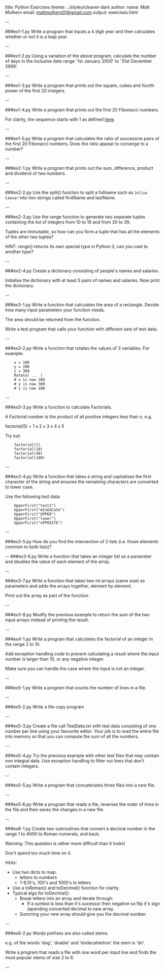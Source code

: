 title: Python Exercises
theme: ../styles/cleaver-dark
author:
  name: Matt Mulhern
  email: mattmulhern01@gmail.com
output: exercises.html

--

###ex1-1.py
Write a program that inputs a 4 digit year and then calculates whether or not it is a leap year.

--

###ex1-2.py
Using a variation of the above program, calculate the number of days in the inclusive date range '1st January 2000' to '31st December 2999'.

--

###ex1-3.py
Write a program that prints out the square, cubes and fourth power of the first 20 integers.

--

###ex1-4.py
Write a program that prints out the first 20 Fibonacci numbers.

For clarity, the sequence starts with 1 as defined [here](https://en.wikipedia.org/wiki/Fibonacci_number).

--

###ex1-5.py
Write a program that calculates the ratio of successive pairs of the first 20 Fibonacci numbers.
Does the ratio appear to converge to a number?

--

###ex2-1.py
Write a program that prints out the sum, difference, product and dividend of two numbers.

--

###ex2-2.py
Use the split() function to split a fullname such as `Julius Caesar` into two strings called firstName and lastName.

--

###ex2-3.py
Use the range function to generate two separate tuples containing the list of integers from 10 to 19 and from 30 to 39.

Tuples are immutable, so how can you form a tuple that has all the elements of the other two tuples?

HINT: range() returns its own special type in Python 3, can you cast to another type?

--

###ex2-4.py
Create a dictionary consisting of people's names and salaries.

Initialise the dictionary with at least 5 pairs of names and salaries. Now print the dictionary.

--

###ex3-1.py
Write a function that calculates the area of a rectangle.
Decide how many input parameters your function needs.

The area should be returned from the function.

Write a test program that calls your function with different sets of test data.

--

###ex3-2.py
Write a function that rotates the values of 3 variables.  For example:

```
    x = 100
    y = 200
    z = 300
    Rotate( ... )
    # x is now 200
    # y is now 300
    # z is now 100
```
--

###ex3-3.py
Write a function to calculate Factorials.  

A Factorial number is the product of all positive integers less than n, e.g.

factorial(5) = 1 x 2 x 3 x 4 x 5

Try out:

```
    factorial(1)
    factorial(10)
    factorial(40)
    factorial(100)
```
--

###ex3-4.py
Write a function that takes a string and capitalises the first character of the string and ensures the remaining characters are converted to lower case.

Use the following test data:

```
    UpperFirst("test1")
    UpperFirst("mIxEdCaSe")
    UpperFirst("UPPER")
    UpperFirst("lower")
    UpperFirst("oPPOSITE")
```

--

###ex3-5.py
How do you find the intersection of 2 lists (i.e. those elements common to both lists)?

--
###ex3-6.py
Write a function that takes an integer list as a parameter and doubles the value of each element of the array.

--

###ex3-7.py
Write a function that takes two int arrays (same size) as parameters and adds the arrays together, element by element.

Print out the array as part of the function.

--

###ex3-8.py
Modify the previous example to return the sum of the two input arrays instead of printing the result.

--

###ex4-1.py
Write a program that calculates the factorial of an integer in the range 2 to 10.

Add exception handling code to prevent calculating a result where the input number is larger than 10, or any negative integer.

Make sure you can handle the case where the input is not an integer.

--

###ex5-1.py
Write a program that counts the number of lines in a file.

--

###ex5-2.py
Write a file copy program

--

###ex5-3.py
Create a file call TestData.txt with test data consisting of one number per line using your favourite editor.
Your job is to read the entire file into memory so that you can compute the sum of all the numbers.

--

###ex5-4.py
Try the previous example with other test files that may contain non integral data.
Use exception handling to filter out lines that don't contain integers.

--

###ex5-5.py
Write a program that concatenates three files into a new file.

--

###ex5-6.py
Write a program that reads a file, reverses the order of lines in the file and then saves the changes in a new file.

--

###ex6-1.py
Create two subroutines that convert a decimal number in the range 1 to 4000 to Roman numerals, and back.

Warning: This question is rather more difficult than it looks!

Don't spend too much time on it.

*Hints:*
* Use two dicts to map:
    * letters to numbers
    * 1-9,10's, 100's and 1000's to letters
* Use a toRoman() and toDecimal() function for clarity.
* Typical algo for toDecimal():
    * Break letters into an array and iterate through:
        * If a symbol is less than it's sucessor then negative so flip it's sign (apending converted decimal to new array.
    * Summing your new array should give you the decimal number.

--

###ex6-2.py
Words prefixes are also called stems.

e.g. of the words 'dog', 'doable' and 'dodecahedron' the stem is 'do'.

Write a program that reads a file with one word per input line and finds the most popular stems of size 2 to 6.

--
